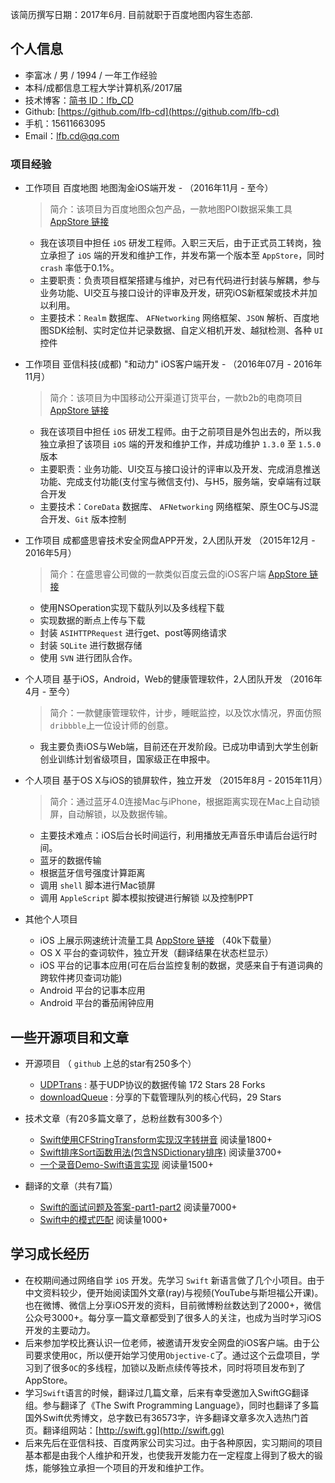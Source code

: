 该简历撰写日期：2017年6月.
目前就职于百度地图内容生态部.

## 个人信息

 - 李富冰 / 男 / 1994 / 一年工作经验
 - 本科/成都信息工程大学计算机系/2017届 
 - 技术博客：[简书 ID：lfb_CD](http://www.jianshu.com/users/e78a977ccaeb/latest_articles)
 - Github: [https://github.com/lfb-cd](https://github.com/lfb-cd)
 - 手机：15611663095
 - Email：lfb.cd@qq.com

### 项目经验

- 工作项目 百度地图 地图淘金iOS端开发 - （2016年11月 - 至今）
	>简介：该项目为百度地图众包产品，一款地图POI数据采集工具 [AppStore 链接](https://itunes.apple.com/cn/app/id919051183?mt=8%E3%80%82)

	- 我在该项目中担任 `iOS` 研发工程师。入职三天后，由于正式员工转岗，独立承担了 `iOS` 端的开发和维护工作，并发布第一个版本至 `AppStore`，同时 `crash` 率低于0.1%。
	- 主要职责：负责项目框架搭建与维护，对已有代码进行封装与解耦，参与业务功能、UI交互与接口设计的评审及开发，研究iOS新框架或技术并加以利用。
	- 主要技术：`Realm` 数据库、 `AFNetworking` 网络框架、`JSON` 解析、百度地图SDK绘制、实时定位并记录数据、自定义相机开发、越狱检测、各种 `UI` 控件

- 工作项目 亚信科技(成都) "和动力" iOS客户端开发 - （2016年07月 - 2016年11月）
	>简介：该项目为中国移动公开渠道订货平台，一款b2b的电商项目 [AppStore 链接](https://itunes.apple.com/cn/app/he-dong-li/id1114748977?mt=8)

	- 我在该项目中担任 `iOS` 研发工程师。由于之前项目是外包出去的，所以我独立承担了该项目 `iOS` 端的开发和维护工作，并成功维护 `1.3.0` 至 `1.5.0` 版本
	- 主要职责：业务功能、UI交互与接口设计的评审以及开发、完成消息推送功能、完成支付功能(支付宝与微信支付)、与H5，服务端，安卓端有过联合开发
	- 主要技术：`CoreData` 数据库、 `AFNetworking` 网络框架、原生OC与JS混合开发、`Git` 版本控制

- 工作项目 成都盛思睿技术安全网盘APP开发，2人团队开发 （2015年12月 - 2016年5月）
	>简介：在盛思睿公司做的一款类似百度云盘的iOS客户端 [AppStore 链接](https://appsto.re/cn/nnSEbb.i)

	- 使用NSOperation实现下载队列以及多线程下载
	- 实现数据的断点上传与下载
	- 封装 `ASIHTTPRequest` 进行get、post等网络请求
	- 封装 `SQLite` 进行数据存储
	- 使用 `SVN` 进行团队合作。
 
- 个人项目 基于iOS，Android，Web的健康管理软件，2人团队开发 （2016年4月 - 至今）
	>简介：一款健康管理软件，计步，睡眠监控，以及饮水情况，界面仿照`dribbble`上一位设计师的创意。
	- 我主要负责iOS与Web端，目前还在开发阶段。已成功申请到大学生创新创业训练计划省级项目，国家级正在申报中。


- 个人项目 基于OS X与iOS的锁屏软件，独立开发 （2015年8月 - 2015年11月）
	>简介：通过蓝牙4.0连接Mac与iPhone，根据距离实现在Mac上自动锁屏，自动解锁，以及数据传输。
	- 主要技术难点：iOS后台长时间运行，利用播放无声音乐申请后台运行时间。
	- 蓝牙的数据传输
	- 根据蓝牙信号强度计算距离
	- 调用 `shell` 脚本进行Mac锁屏
	- 调用 `AppleScript` 脚本模拟按键进行解锁 以及控制PPT

- 其他个人项目
	- iOS 上展示网速统计流量工具 [AppStore 链接](https://itunes.apple.com/WebObjects/MZStore.woa/wa/viewContentsUserReviews?id=1109807177&pageNumber=0&sortOrdering=2&type=Purple+Software&mt=8) （40k下载量）
	- OS X 平台的查词软件，独立开发（翻译结果在状态栏显示）
	- iOS 平台的记事本应用(可在后台监控复制的数据，灵感来自于有道词典的跨软件拷贝查词功能)
	- Android 平台的记事本应用 
	- Android 平台的番茄闹钟应用


## 一些开源项目和文章

- 开源项目 （ `github` 上总的star有250多个）
	 - [UDPTrans](https://github.com/lfb-cd/UDPTrans-OC) : 基于UDP协议的数据传输 172 Stars 28 Forks
	 - [downloadQueue](https://github.com/lfb-cd/downloadQueue) : 分享的下载管理队列的核心代码，29 Stars

- 技术文章（有20多篇文章了，总粉丝数有300多个）
	- [Swift使用CFStringTransform实现汉字转拼音](http://www.jianshu.com/p/a6c000b65a93) 阅读量1800+
	- [Swift排序Sort函数用法(包含NSDictionary排序)](http://www.jianshu.com/p/ad71c94e7bc6) 阅读量3700+
	- [一个录音Demo-Swift语言实现](http://www.jianshu.com/p/f0b88355d7cb) 阅读量1500+


- 翻译的文章（共有7篇）
	- [Swift的面试问题及答案-part1](http://www.jianshu.com/p/e98d7dc625ff)[-part2](http://www.jianshu.com/p/0b9bdffc2523) 阅读量7000+
	- [Swift中的模式匹配](http://swift.gg/2015/10/16/swift-pattern-matching/) 阅读量1000+


## 学习成长经历

- 在校期间通过网络自学 `iOS` 开发。先学习 `Swift` 新语言做了几个小项目。由于中文资料较少，便开始阅读国外文章(ray)与视频(YouTube与斯坦福公开课)。也在微博、微信上分享iOS开发的资料，目前微博粉丝数达到了2000+，微信公众号3000+。每分享一篇文章都受到了很多人的关注，也成为当时学习iOS开发的主要动力。
- 后来参加学校比赛认识一位老师，被邀请开发安全网盘的iOS客户端。由于公司要求使用`OC`，所以便开始学习使用`Objective-C`了。通过这个云盘项目，学习到了很多`OC`的多线程，加锁以及断点续传等技术，同时将项目发布到了AppStore。
- 学习`Swift`语言的时候，翻译过几篇文章，后来有幸受邀加入SwiftGG翻译组。参与翻译了《The Swift Programming Language》，同时也翻译了多篇国外Swift优秀博文，总字数已有36573字，许多翻译文章多次入选热门首页。翻译组网站：[http://swift.gg](http://swift.gg)
- 后来先后在亚信科技、百度两家公司实习过。由于各种原因，实习期间的项目基本都是由我个人维护和开发，也使我开发能力在一定程度上得到了极大的锻炼，能够独立承担一个项目的开发和维护工作。
